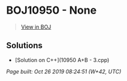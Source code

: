 # BOJ10950 - None

> [View in BOJ](https://www.acmicpc.net/problem/10950)

## Solutions
- [Solution on C++](10950 A+B - 3.cpp)


_Page built: Oct 26 2019 08:24:51 (W+42, UTC)_
